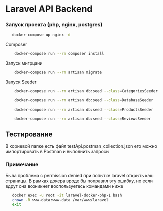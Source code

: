 # Laravel API Backend
### Запуск проекта (php, nginx, postgres)

```bash
   docker-compose up nginx -d
```
Composer
```bash
    docker-compose run --rm composer install
```
Запуск мигрцаии
```bash
    docker-compose run --rm artisan migrate
```
Запуск Seeder
```bash
    docker-compose run --rm artisan db:seed --class=CategoriesSeeder
```
```bash
    docker-compose run --rm artisan db:seed --class=DatabaseSeeder
```
```bash
    docker-compose run --rm artisan db:seed --class=ProductsSeeder
```
```bash
    docker-compose run --rm artisan db:seed --class=ReviewsSeeder
```
## Тестирование
В корневой папке есть файл testApi.postman_collection.json его можно импортировать в Postman и выполнить запросы

### Примечание
Была проблема с permission denied при попытке laravel открыть кэш страницы.
В рамках докера вроде бы поправил эту ошибку, но если вдруг она возникнет 
воспользуетесь командами ниже
```bash
   docker exec -u root -it laravel-docker-php-1 bash
   chown -R www-data:www-data /var/www/laravel
   exit
```



